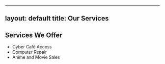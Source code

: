 
---
layout: default
title: Our Services
---

<h2>Services We Offer</h2>
<ul>
  <li>Cyber Café Access</li>
  <li>Computer Repair</li>
  <li>Anime and Movie Sales</li>
</ul>
